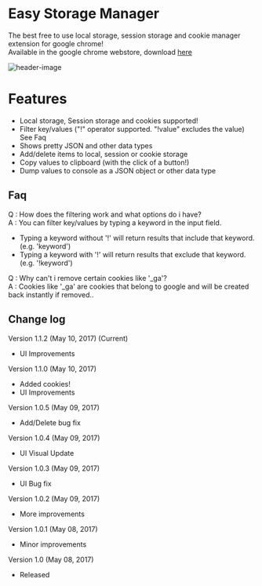 Easy Storage Manager
==========================

The best free to use local storage, session storage and cookie manager extension for google chrome!    
Available in the google chrome webstore, download [here](https://chrome.google.com/webstore/detail/easy-storage-manager/ifpigodghnlhaaeibphbkloekpcpmcfo)

![header-image](https://lh3.googleusercontent.com/0DReOXSFoTTvBVJbCmw2dAh0Ia6_XJdWcdVdhUOsc8TYCz1Y9WNetDf1BCDheLAvqQlhZM4kkBY=s640-h400-e365-rw)


Features
==========================
 - Local storage, Session storage and cookies supported!
 - Filter key/values ("!" operator supported. "!value" excludes the value) See Faq
 - Shows pretty JSON and other data types
 - Add/delete items to local, session or cookie storage
 - Copy values to clipboard (with the click of a button!)
 - Dump values to console as a JSON object or other data type

Faq
----------------------
Q : How does the filtering work and what options do i have?  
A : You can filter key/values by typing a keyword in the input field.  
- Typing a keyword without '!' will return results that include that keyword. (e.g. 'keyword')  
- Typing a keyword with '!' will return results that exclude that keyword. (e.g. '!keyword')  

Q : Why can't i remove certain cookies like '_ga'?  
A : Cookies like '_ga' are cookies that belong to google and will be created back instantly if removed.. 



Change log
----------------------
Version 1.1.2 (May 10, 2017) (Current)
- UI Improvements

Version 1.1.0 (May 10, 2017)
- Added cookies!
- UI Improvements

Version 1.0.5 (May 09, 2017)
- Add/Delete bug fix

Version 1.0.4 (May 09, 2017)
- UI Visual Update

Version 1.0.3 (May 09, 2017)
- UI Bug fix

Version 1.0.2 (May 09, 2017)
- More improvements

Version 1.0.1 (May 08, 2017)
- Minor improvements

Version 1.0 (May 08, 2017)
- Released
